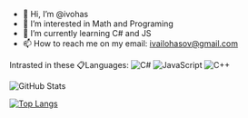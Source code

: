 - 👋 Hi, I’m @ivohas
- 👀 I’m interested in Math and Programing
- 🌱 I’m currently learning C# and JS
- 📫 How to reach me on my email: ivailohasov@gmail.com

<!---
ivohas/ivohas is a ✨ special ✨ repository because its `README.md` (this file) appears on your GitHub profile.
You can click the Preview link to take a look at your changes.
--->
Intrasted in these 📋Languages:
![C#](https://img.shields.io/badge/c%23-%23239120.svg?style=for-the-badge&logo=c-sharp&logoColor=white)
![JavaScript](https://img.shields.io/badge/javascript-%23323330.svg?style=for-the-badge&logo=javascript&logoColor=%23F7DF1E)
![C++](https://img.shields.io/badge/c++-%2300599C.svg?style=for-the-badge&logo=c%2B%2B&logoColor=white)

![GitHub Stats](https://github-readme-stats.vercel.app/api?username=ivohas&theme=radical)

[![Top Langs](https://github-readme-stats.vercel.app/api/top-langs/?username=ivohas&layout=compact)](https://github.com/anuraghazra/github-readme-stats)

